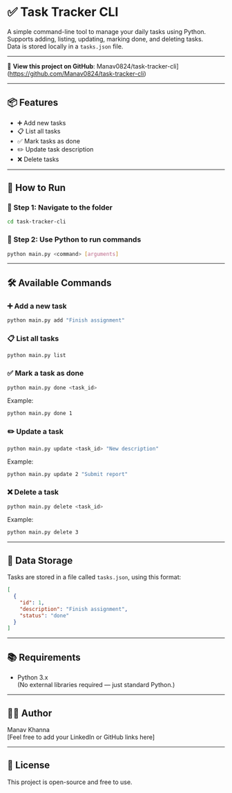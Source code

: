 
# ✅ Task Tracker CLI

A simple command-line tool to manage your daily tasks using Python.  
Supports adding, listing, updating, marking done, and deleting tasks.  
Data is stored locally in a `tasks.json` file.

---

🔗 **View this project on GitHub**: Manav0824/task-tracker-cli](https://github.com/Manav0824/task-tracker-cli)

---

## 📦 Features

- ➕ Add new tasks
- 📋 List all tasks
- ✅ Mark tasks as done
- ✏️ Update task description
- ❌ Delete tasks

---

## 🚀 How to Run

### 🔧 Step 1: Navigate to the folder

```bash
cd task-tracker-cli
```

### 🐍 Step 2: Use Python to run commands

```bash
python main.py <command> [arguments]
```

---

## 🛠️ Available Commands

### ➕ Add a new task
```bash
python main.py add "Finish assignment"
```

### 📋 List all tasks
```bash
python main.py list
```

### ✅ Mark a task as done
```bash
python main.py done <task_id>
```
Example:
```bash
python main.py done 1
```

### ✏️ Update a task
```bash
python main.py update <task_id> "New description"
```
Example:
```bash
python main.py update 2 "Submit report"
```

### ❌ Delete a task
```bash
python main.py delete <task_id>
```
Example:
```bash
python main.py delete 3
```

---

## 📁 Data Storage

Tasks are stored in a file called `tasks.json`, using this format:
```json
[
  {
    "id": 1,
    "description": "Finish assignment",
    "status": "done"
  }
]
```

---

## 📚 Requirements

- Python 3.x  
(No external libraries required — just standard Python.)

---

## 👨‍💻 Author

Manav Khanna  
[Feel free to add your LinkedIn or GitHub links here]

---

## 📜 License

This project is open-source and free to use.
